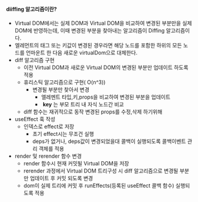 #### diiffing 알고리즘이란?

- Virtual DOM에서는 실제 DOM과 Virtual DOM을 비교하여 변경된 부분만을 실제 DOM에 반영하는데,
이때 변경된 부분을 찾아내는 알고리즘이 Diffing 알고리즘이다.
- 엘레먼트의 태그 또는 키값이 변경된 경우라면 해당 노드를 포함한 하위의 모든 노드를 언마운트 한 다음 새로운 virtualDom으로 대체한다.
- diff 알고리즘 구현
	- 이전 Virtual DOM과 새로운 Virtual DOM의 변경된 부분만 업데이트 하도록 적용
	- 휴리스틱 알고리즘으로 구현( O(n^3))
		- 변경될 부분만 찾아서 변경
			- 엘레멘트 타입,키,props을 비교하여 변경된 부분을 업데이트
			-  **key** 는 부모 트리 내 자식 노드간 비교
	- diff 함수는 재귀적으로 동작 변경된 props를 수정,삭제 하기위해
- useEffect 훅 작성
	- 인덱스로 effect로 저장
		- 초기 effect시는 무조건 실행
		- deps가 없거나, deps값이 변경되었을대 콜백이 실행되도록 콜백이벤트 관리 객체를 적용
- render 및 rerender 함수 변경
	- render 함수시 현재 커밋될 Virtual DOM을 저장
	- rerender 과정에서 Virtual DOM 트리구성 시 diff 알고리즘으로 변경될 부분만 업데이트 후 커밋 되도록 변경
	- dom이 실제 트리에 커밋 후 runEffects(등록된 useEffect 콜백 함수) 실행되도록 적용
